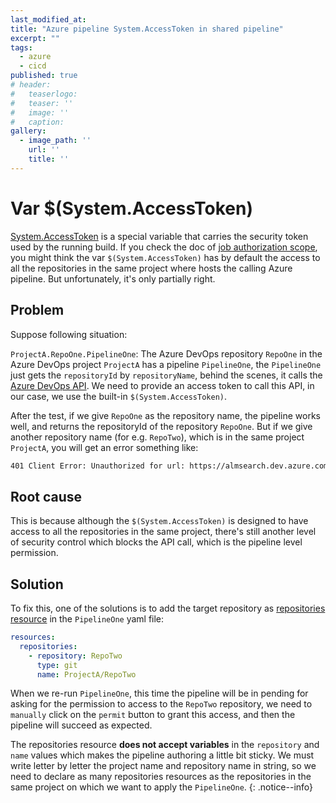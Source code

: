 ```yaml
---
last_modified_at:
title: "Azure pipeline System.AccessToken in shared pipeline"
excerpt: ""
tags:
  - azure
  - cicd
published: true
# header:
#   teaserlogo:
#   teaser: ''
#   image: ''
#   caption:
gallery:
  - image_path: ''
    url: ''
    title: ''
---
```


# Var $(System.AccessToken)

[System.AccessToken](https://docs.microsoft.com/en-us/azure/devops/pipelines/build/variables?view=azure-devops&tabs=yaml#systemaccesstoken) is a special variable that carries the security token used by the running build. If you check the doc of [job authorization scope](https://docs.microsoft.com/en-us/azure/devops/pipelines/process/access-tokens?view=azure-devops&tabs=yaml#job-authorization-scope), you might think the var `$(System.AccessToken)` has by default the access to all the repositories in the same project where hosts the calling Azure pipeline. But unfortunately, it's only partially right.

## Problem

Suppose following situation:

`ProjectA.RepoOne.PipelineOne`: The Azure DevOps repository `RepoOne` in the Azure DevOps project `ProjectA` has a pipeline `PipelineOne`, the `PipelineOne` just gets the `repositoryId` by `repositoryName`, behind the scenes, it calls the [Azure DevOps API](https://docs.microsoft.com/en-us/rest/api/azure/devops/search/repositories/get?view=azure-devops-rest-7.1). We need to provide an access token to call this API, in our case, we use the built-in `$(System.AccessToken)`.

After the test, if we give `RepoOne` as the repository name, the pipeline works well, and returns the repositoryId of the repository `RepoOne`. But if we give another repository name (for e.g. `RepoTwo`), which is in the same project `ProjectA`, you will get an error something like:

```bash
401 Client Error: Unauthorized for url: https://almsearch.dev.azure.com/...
```

## Root cause

This is because although the `$(System.AccessToken)` is designed to have access to all the repositories in the same project, there's still another level of security control which blocks the API call, which is the pipeline level permission.

## Solution

To fix this, one of the solutions is to add the target repository as [repositories resource](https://docs.microsoft.com/en-us/azure/devops/pipelines/process/resources?view=azure-devops&tabs=schema#define-a-repositories-resource) in the `PipelineOne` yaml file:

```yaml
resources:
  repositories:
    - repository: RepoTwo
      type: git
      name: ProjectA/RepoTwo
```

When we re-run `PipelineOne`, this time the pipeline will be in pending for asking for the permission to access to the `RepoTwo` repository, we need to `manually` click on the `permit` button to grant this access, and then the pipeline will succeed as expected.

The repositories resource **does not accept variables** in the `repository` and `name` values which makes the pipeline authoring a little bit sticky. We must write letter by letter the project name and repository name in string, so we need to declare as many repositories resources as the repositories in the same project on which we want to apply the `PipelineOne`.
{: .notice--info}
